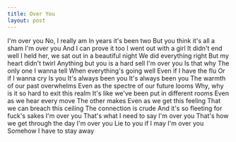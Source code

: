 ```yaml
---
title: Over You
layout: post
---
```


I'm over you
No, I really am
In years it's been two
But you think it's all a sham
I'm over you
And I can prove it too
I went out with a girl
It didn't end well
I held her, we sat out in a beautiful night
We did everything right
But my heart didn't twirl
Anything but you is a hard sell
I'm over you
Is that why
The only one I wanna tell 
When everything's going well
Even if I have the flu
Or if I wanna cry
Is you
It's always been you
It's always been you
The warmth of our past overwhelms
Even as the spectre of our future looms
Why, why is it so hard to exit this realm
It's like we've been put in different rooms
Even as we hear every move
The other makes
Even as we get this feeling
That we can breach this ceiling
The connection is crude 
And it's so fleeting for fuck's sakes
I'm over you
That's what I need to say
I'm over you
That's how we get through the day
I'm over you 
Lie to you if I may
I'm over you
Somehow I have to stay away